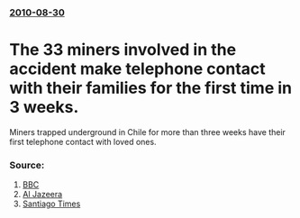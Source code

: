 ### [2010-08-30](/news/2010/08/30/index.md)

# The 33 miners involved in the accident make telephone contact with their families for the first time in 3 weeks. 

Miners trapped underground in Chile for more than three weeks have their first telephone contact with loved ones.


### Source:

1. [BBC](http://www.bbc.co.uk/news/world-latin-america-11127268)
2. [Al Jazeera](http://english.aljazeera.net/news/americas/2010/08/201083085847752522.html)
3. [Santiago Times](http://www.santiagotimes.cl/news/other/19675-drilling-for-chilean-miners-to-begin-today)
